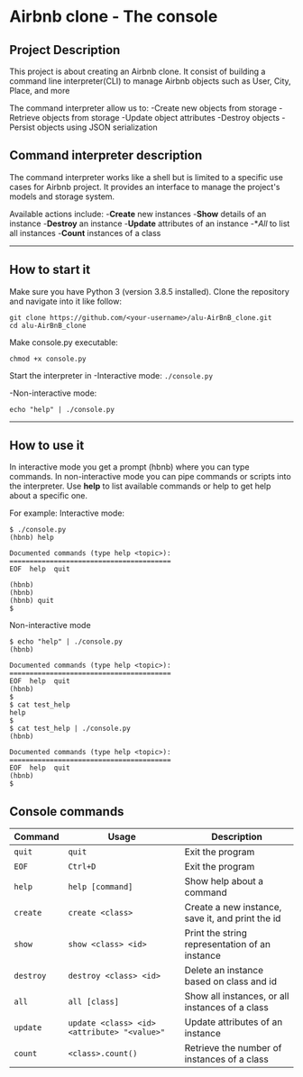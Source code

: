 # Airbnb clone - The console

## Project Description
This project is about creating an Airbnb clone.
It consist of building a command line interpreter(CLI) to manage Airbnb objects such as User, City, Place, and more

The command interpreter allow us to:
-Create new objects from storage
-Retrieve objects from storage
-Update object attributes
-Destroy objects
-Persist objects using JSON serialization

## Command interpreter description
The command interpreter works like a shell but is limited to a specific use cases for Airbnb project.
It provides an interface to manage the project's models and storage system.

Available actions include:
-**Create** new instances
-**Show** details of an instance
-**Destroy** an instance
-**Update** attributes of an instance
-**All* to list all instances
-**Count** instances of a class

-----------------

## How to start it 
Make sure you have Python 3 (version 3.8.5 installed).
Clone the repository and navigate into it like follow:

```
git clone https://github.com/<your-username>/alu-AirBnB_clone.git
cd alu-AirBnB_clone
```

Make console.py executable:
```
chmod +x console.py
```

Start the interpreter in 
-Interactive mode: ` ./console.py `

-Non-interactive mode:
``` 
echo "help" | ./console.py
```

--------------------------------------
## How to use it 
In interactive mode you get a prompt (hbnb) where you can type commands.
In non-interactive mode you can pipe commands or scripts into the interpreter.
Use **help** to list available commands or help <command> to get help about a specific one.

For example: 
Interactive mode:
```
$ ./console.py
(hbnb) help

Documented commands (type help <topic>):
========================================
EOF  help  quit

(hbnb) 
(hbnb) 
(hbnb) quit
$
```

Non-interactive mode
```
$ echo "help" | ./console.py
(hbnb)

Documented commands (type help <topic>):
========================================
EOF  help  quit
(hbnb) 
$
$ cat test_help
help
$
$ cat test_help | ./console.py
(hbnb)

Documented commands (type help <topic>):
========================================
EOF  help  quit
(hbnb) 
$
```
## Console commands
| Command   | Usage                                       | Description                                      |
| --------- | ------------------------------------------- | ------------------------------------------------ |
| `quit`    | `quit`                                      | Exit the program                                 |
| `EOF`     | `Ctrl+D`                                    | Exit the program                                 |
| `help`    | `help [command]`                            | Show help about a command                        |
| `create`  | `create <class>`                            | Create a new instance, save it, and print the id |
| `show`    | `show <class> <id>`                         | Print the string representation of an instance   |
| `destroy` | `destroy <class> <id>`                      | Delete an instance based on class and id         |
| `all`     | `all [class]`                               | Show all instances, or all instances of a class  |
| `update`  | `update <class> <id> <attribute> "<value>"` | Update attributes of an instance                 |
| `count`   | `<class>.count()`                           | Retrieve the number of instances of a class      |


